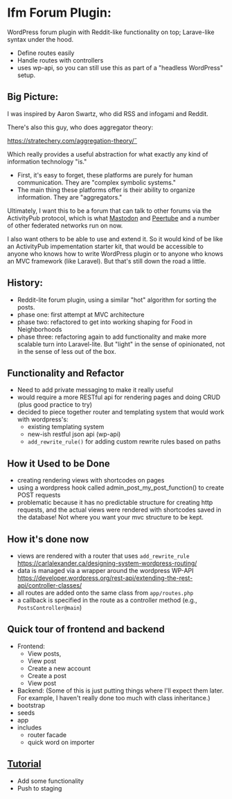 # Ifm Forum Plugin: 
WordPress forum plugin with Reddit-like functionality on top; Larave-like syntax under the hood.

- Define routes easily
- Handle routes with controllers
- uses wp-api, so you can still use this as part of a "headless WordPress" setup. 

## Big Picture:
I was inspired by Aaron Swartz, who did RSS and infogami and Reddit.

There's also this guy, who does aggregator theory:

https://stratechery.com/aggregation-theory/˝

Which really provides a useful abstraction for what exactly any kind of information technology "is."

- First, it's easy to forget, these platforms are purely for human communication. They are "complex symbolic systems."
- The main thing these platforms offer is their ability to organize information. They are "aggregators."

Ultimately, I want this to be a forum that can talk to other forums via the ActivityPub protocol, which is what [Mastodon](https://mastodon.social/) and [Peertube](https://peertube.social/) and a number of other federated networks run on now.

I also want others to be able to use and extend it. So it would kind of be like an ActivityPub impementation starter kit, that would be accessible to anyone who knows how to write WordPress plugin or to anyone who knows an MVC framework (like Laravel). But that's still down the road a little.

## History:
- Reddit-lite forum plugin, using a similar "hot" algorithm for sorting the posts.
- phase one: first attempt at MVC architecture
- phase two: refactored to get into working shaping for Food in Neighborhoods
- phase three: refactoring again to add functionality and make more scalable turn into Laravel-lite. But "light" in the sense of opinionated, not in the sense of less out of the box.

## Functionality and Refactor
- Need to add private messaging to make it really useful
- would require a more RESTful api for rendering pages and doing CRUD (plus good practice to try)
- decided to piece together router and templating system that would work with wordpress's:
    - existing templating system
    - new-ish restful json api (wp-api)
    - `add_rewrite_rule()` for adding custom rewrite rules based on paths
 
## How it Used to be Done
- creating rendering views with shortcodes on pages
- using a wordpress hook called admin_post_my_post_function() to create POST requests
- problematic because it has no predictable structure for creating http requests, and the actual views were rendered with shortcodes saved in the database! Not where you want your mvc structure to be kept.

## How it's done now
- views are rendered with a router that uses `add_rewrite_rule`
https://carlalexander.ca/designing-system-wordpress-routing/
- data is managed via a wrapper around the wordpress WP-API
https://developer.wordpress.org/rest-api/extending-the-rest-api/controller-classes/
- all routes are added onto the same class from `app/routes.php` 
- a callback is specified in the route as a controller method (e.g., `PostsController@main`)

## Quick tour of frontend and backend
- Frontend:
    - View posts,
    - View post
    - Create a new account
    - Create a post
    - View post
- Backend:
(Some of this is just putting things where I'll expect them later. For example, I haven't really done too much with class inheritance.)
 - bootstrap
 - seeds
 - app
 - includes
    - router facade
    - quick word on importer

## [Tutorial](./TUTORIAL.md)
 - Add some functionality
 - Push to staging